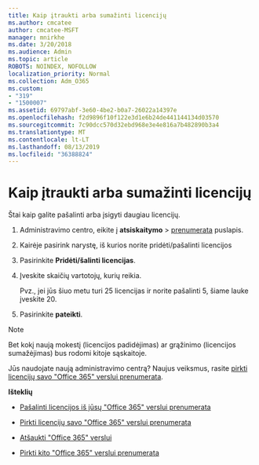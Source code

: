 ```yaml
---
title: Kaip įtraukti arba sumažinti licencijų
ms.author: cmcatee
author: cmcatee-MSFT
manager: mnirkhe
ms.date: 3/20/2018
ms.audience: Admin
ms.topic: article
ROBOTS: NOINDEX, NOFOLLOW
localization_priority: Normal
ms.collection: Adm_O365
ms.custom:
- "319"
- "1500007"
ms.assetid: 69797abf-3e60-4be2-b0a7-26022a14397e
ms.openlocfilehash: f2d9896f10f122e3d1e6b24de441144134d03570
ms.sourcegitcommit: 7c90dcc570d32ebd968e3e4e816a7b482890b3a4
ms.translationtype: MT
ms.contentlocale: lt-LT
ms.lasthandoff: 08/13/2019
ms.locfileid: "36388824"
---
```

# <a name="how-to-add-or-reduce-licenses"></a>Kaip įtraukti arba sumažinti licencijų

Štai kaip galite pašalinti arba įsigyti daugiau licencijų.
  
1. Administravimo centro, eikite į **atsiskaitymo** \> [prenumerata](https://go.microsoft.com/fwlink/p/?linkid=842054) puslapis.

2. Kairėje pasirink narystę, iš kurios norite pridėti/pašalinti licencijos

3. Pasirinkite **Pridėti/šalinti licencijas**.

4. Įveskite skaičių vartotojų, kurių reikia.

    Pvz., jei jūs šiuo metu turi 25 licencijas ir norite pašalinti 5, šiame lauke įveskite 20.

5. Pasirinkite **pateikti**.

> [!NOTE]
> Bet kokį naują mokestį (licencijos padidėjimas) ar grąžinimo (licencijos sumažėjimas) bus rodomi kitoje sąskaitoje.

Jūs naudojate naują administravimo centrą? Naujus veiksmus, rasite [pirkti licencijų savo "Office 365" verslui prenumerata](https://docs.microsoft.com/en-us/office365/admin/subscriptions-and-billing/buy-licenses).

 **Išteklių**
  
- [Pašalinti licencijos iš jūsų "Office 365" verslui prenumerata](https://docs.microsoft.com/en-us/office365/admin/subscriptions-and-billing/remove-licenses-from-subscription)

- [Pirkti licencijų savo "Office 365" verslui prenumerata](https://docs.microsoft.com/en-us/office365/admin/subscriptions-and-billing/buy-licenses)

- [Atšaukti "Office 365" verslui](https://docs.microsoft.com/en-us/office365/admin/subscriptions-and-billing/cancel-your-subscription)

- [Pirkti kito "Office 365" verslui prenumerata](https://docs.microsoft.com/en-us/office365/admin/subscriptions-and-billing/buy-another-subscription)
